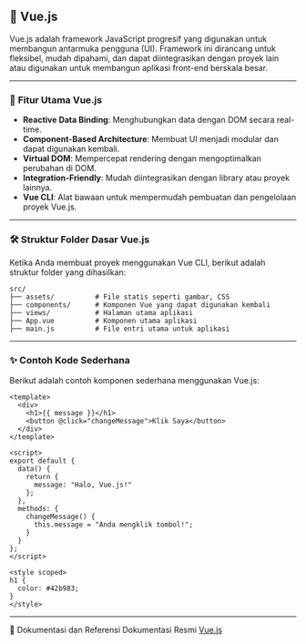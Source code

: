 ## 🌟 Vue.js  

Vue.js adalah framework JavaScript progresif yang digunakan untuk membangun antarmuka pengguna (UI). Framework ini dirancang untuk fleksibel, mudah dipahami, dan dapat diintegrasikan dengan proyek lain atau digunakan untuk membangun aplikasi front-end berskala besar.  

---

### 🚀 **Fitur Utama Vue.js**  
- **Reactive Data Binding**: Menghubungkan data dengan DOM secara real-time.  
- **Component-Based Architecture**: Membuat UI menjadi modular dan dapat digunakan kembali.  
- **Virtual DOM**: Mempercepat rendering dengan mengoptimalkan perubahan di DOM.  
- **Integration-Friendly**: Mudah diintegrasikan dengan library atau proyek lainnya.  
- **Vue CLI**: Alat bawaan untuk mempermudah pembuatan dan pengelolaan proyek Vue.js.  

---

### 🛠️ **Struktur Folder Dasar Vue.js**  
Ketika Anda membuat proyek menggunakan Vue CLI, berikut adalah struktur folder yang dihasilkan:  
```plaintext
src/  
├── assets/          # File statis seperti gambar, CSS  
├── components/      # Komponen Vue yang dapat digunakan kembali  
├── views/           # Halaman utama aplikasi  
├── App.vue          # Komponen utama aplikasi  
├── main.js          # File entri utama untuk aplikasi  
```

---

### ✨ **Contoh Kode Sederhana**
Berikut adalah contoh komponen sederhana menggunakan Vue.js:

```
<template>
  <div>
    <h1>{{ message }}</h1>
    <button @click="changeMessage">Klik Saya</button>
  </div>
</template>

<script>
export default {
  data() {
    return {
      message: "Halo, Vue.js!"
    };
  },
  methods: {
    changeMessage() {
      this.message = "Anda mengklik tombol!";
    }
  }
};
</script>

<style scoped>
h1 {
  color: #42b983;
}
</style>
```

---

📖 Dokumentasi dan Referensi
Dokumentasi Resmi [Vue.js](vuejs.org)
